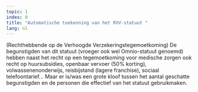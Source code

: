 ```yaml
---
topic: 1
index: 8
title: "Automatische toekenning van het RVV-statuut "
lang: nl
---
```

(Rechthebbende op de Verhoogde Verzekeringstegemoetkoming)
De begunstigden van dit statuut (vroeger ook wel Omnio-statuut genoemd) hebben
naast het recht op een tegemoetkoming voor medische zorgen ook recht op
huursubsidies, openbaar vervoer (50% korting), volwassenenonderwijs,
reisbijstand (lagere franchise), sociaal telefoontarief... Maar er is/was een
grote kloof tussen het aantal geschatte begunstigden en de personen die
effectief van het statuut gebruikmaken.
